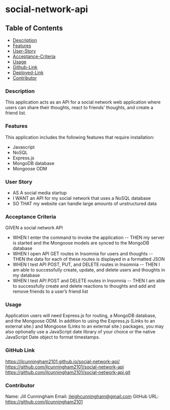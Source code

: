 # social-network-api

## Table of Contents

- [Description](#description)
- [Features](#features)
- [User-Story](#user-story)
- [Acceptance-Criteria](#acceptance-criteria)
- [Usage](#usage)
- [Github-Link](#github-link)
- [Deployed-Link](#deployed-link)
- [Contributor](#contributor)

### Description

This application acts as an API for a social network web application where users can share their thoughts, react to friends’ thoughts, and create a friend list.

### Features

This application includes the following features that require installation:

- Javascript
- NoSQL
- Express.js
- MongoDB database
- Mongoose ODM

### User Story

- AS A social media startup
- I WANT an API for my social network that uses a NoSQL database
- SO THAT my website can handle large amounts of unstructured data

### Acceptance Criteria

GIVEN a social network API

- WHEN I enter the command to invoke the application
  -- THEN my server is started and the Mongoose models are synced to the MongoDB database
- WHEN I open API GET routes in Insomnia for users and thoughts
  -- THEN the data for each of these routes is displayed in a formatted JSON
- WHEN I test API POST, PUT, and DELETE routes in Insomnia
  -- THEN I am able to successfully create, update, and delete users and thoughts in my database
- WHEN I test API POST and DELETE routes in Insomnia
  -- THEN I am able to successfully create and delete reactions to thoughts and add and remove friends to a user’s friend list

### Usage

Application users will need Express.js for routing, a MongoDB database, and the Mongoose ODM. In addition to using the Express.js (Links to an external site.) and Mongoose (Links to an external site.) packages, you may also optionally use a JavaScript date library of your choice or the native JavaScript Date object to format timestamps.

### GitHub Link

https://jlcunningham2101.github.io/social-network-api/
https://github.com/jlcunningham2101/social-network-api
https://github.com/jlcunningham2101/social-network-api.git

### Contributor

Name: Jill Cunningham
Email: jleighcunningham@gmail.com
GitHub URL: https://github.com/jlcunningham2101
